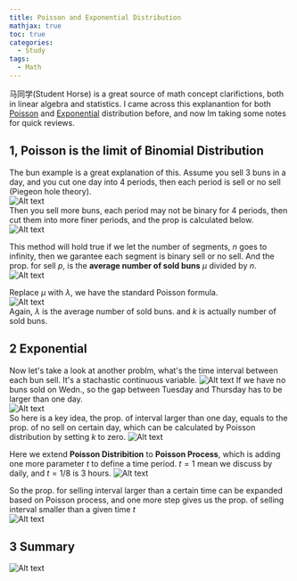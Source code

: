 ```yaml
---
title: Poisson and Exponential Distribution
mathjax: true
toc: true
categories:
  - Study
tags:
  - Math
---
```


马同学(Student Horse) is a great source of math concept clarifictions, both in linear algebra and statistics. I came across this explanantion for both [Poisson](https://www.zhihu.com/question/26441147) and [Exponential](https://www.zhihu.com/question/24796044/answer/673838656) distribution before, and now Im taking some notes for quick reviews.

## 1, Poisson is the limit of Binomial Distribution
The bun example is a great explanation of this. Assume you sell 3 buns in a day, and you cut one day into 4 periods, then each period is sell or no sell (Piegeon hole theory).   
![Alt text](/assets/images/23-11-02-Poisson-Exponential_files/4buns.png)  
Then you sell more buns, each period may not be binary for 4 periods, then cut them into more finer periods, and the prop is calculated below.  
![Alt text](/assets/images/23-11-02-Poisson-Exponential_files/7buns.png)

This method will hold true if we let the number of segments, $n$ goes to infinity, then we garantee each segment is binary sell or no sell. And the prop. for sell $p$, is the **average number of sold buns** $\mu$ divided by $n$.  
![Alt text](/assets/images/23-11-02-Poisson-Exponential_files/mu.png)

Replace $\mu$ with $\lambda$, we have the standard Poisson formula.  
![Alt text](/assets/images/23-11-02-Poisson-Exponential_files/lambda.png)  
Again, $\lambda$ is the average number of sold buns. and $k$ is actually number of sold buns. 


## 2 Exponential 
Now let's take a look at another problm, what's the time interval between each bun sell. It's a stachastic continuous variable. 
![Alt text](/assets/images/23-11-02-Poisson-Exponential_files/tgaps.png)
If we have no buns sold on Wedn., so the gap between Tuesday and Thursday has to be larger than one day.   
![Alt text](/assets/images/23-11-02-Poisson-Exponential_files/nosellwedn.png)  
So here is a key idea, the prop. of interval larger than one day, equals to the prop. of no sell on certain day, which can be calculated by Poisson distribution by setting $k$ to zero. 
![Alt text](/assets/images/23-11-02-Poisson-Exponential_files/poissonandexp.png)

Here we extend **Poisson Distribition** to **Poisson Process**, which is adding one more parameter $t$ to define a time period. $t=1$ mean we discuss by daily, and $t=1/8$ is 3 hours. 
![Alt text](/assets/images/23-11-02-Poisson-Exponential_files/poissonprocess.png)

So the prop. for selling interval larger than a certain time can be expanded based on Poisson process, and one more step gives us the prop. of selling interval smaller than a given time $t$  
![Alt text](/assets/images/23-11-02-Poisson-Exponential_files/exp.png)


## 3 Summary
 ![Alt text](/assets/images/23-11-02-Poisson-Exponential_files/summary.png)